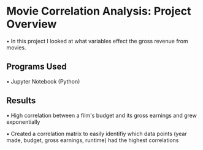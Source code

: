 # Movie Correlation Analysis: Project Overview
• In this project I looked at what variables effect the gross revenue from movies.

## Programs Used
• Jupyter Notebook (Python)

## Results
• High correlation between a film's budget and its gross earnings and grew exponentially

• Created a correlation matrix to easily identifiy which data points (year made, budget, gross earnings, runtime) had the highest correlations
